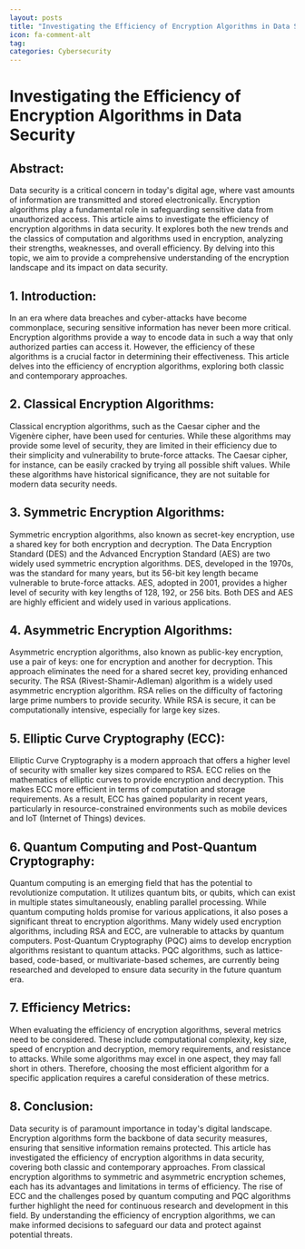```yaml
---
layout: posts
title: "Investigating the Efficiency of Encryption Algorithms in Data Security"
icon: fa-comment-alt
tag:      
categories: Cybersecurity
---
```



# Investigating the Efficiency of Encryption Algorithms in Data Security

## Abstract:
Data security is a critical concern in today's digital age, where vast amounts of information are transmitted and stored electronically. Encryption algorithms play a fundamental role in safeguarding sensitive data from unauthorized access. This article aims to investigate the efficiency of encryption algorithms in data security. It explores both the new trends and the classics of computation and algorithms used in encryption, analyzing their strengths, weaknesses, and overall efficiency. By delving into this topic, we aim to provide a comprehensive understanding of the encryption landscape and its impact on data security.

## 1. Introduction:
In an era where data breaches and cyber-attacks have become commonplace, securing sensitive information has never been more critical. Encryption algorithms provide a way to encode data in such a way that only authorized parties can access it. However, the efficiency of these algorithms is a crucial factor in determining their effectiveness. This article delves into the efficiency of encryption algorithms, exploring both classic and contemporary approaches.

## 2. Classical Encryption Algorithms:
Classical encryption algorithms, such as the Caesar cipher and the Vigenère cipher, have been used for centuries. While these algorithms may provide some level of security, they are limited in their efficiency due to their simplicity and vulnerability to brute-force attacks. The Caesar cipher, for instance, can be easily cracked by trying all possible shift values. While these algorithms have historical significance, they are not suitable for modern data security needs.

## 3. Symmetric Encryption Algorithms:
Symmetric encryption algorithms, also known as secret-key encryption, use a shared key for both encryption and decryption. The Data Encryption Standard (DES) and the Advanced Encryption Standard (AES) are two widely used symmetric encryption algorithms. DES, developed in the 1970s, was the standard for many years, but its 56-bit key length became vulnerable to brute-force attacks. AES, adopted in 2001, provides a higher level of security with key lengths of 128, 192, or 256 bits. Both DES and AES are highly efficient and widely used in various applications.

## 4. Asymmetric Encryption Algorithms:
Asymmetric encryption algorithms, also known as public-key encryption, use a pair of keys: one for encryption and another for decryption. This approach eliminates the need for a shared secret key, providing enhanced security. The RSA (Rivest-Shamir-Adleman) algorithm is a widely used asymmetric encryption algorithm. RSA relies on the difficulty of factoring large prime numbers to provide security. While RSA is secure, it can be computationally intensive, especially for large key sizes.

## 5. Elliptic Curve Cryptography (ECC):
Elliptic Curve Cryptography is a modern approach that offers a higher level of security with smaller key sizes compared to RSA. ECC relies on the mathematics of elliptic curves to provide encryption and decryption. This makes ECC more efficient in terms of computation and storage requirements. As a result, ECC has gained popularity in recent years, particularly in resource-constrained environments such as mobile devices and IoT (Internet of Things) devices.

## 6. Quantum Computing and Post-Quantum Cryptography:
Quantum computing is an emerging field that has the potential to revolutionize computation. It utilizes quantum bits, or qubits, which can exist in multiple states simultaneously, enabling parallel processing. While quantum computing holds promise for various applications, it also poses a significant threat to encryption algorithms. Many widely used encryption algorithms, including RSA and ECC, are vulnerable to attacks by quantum computers. Post-Quantum Cryptography (PQC) aims to develop encryption algorithms resistant to quantum attacks. PQC algorithms, such as lattice-based, code-based, or multivariate-based schemes, are currently being researched and developed to ensure data security in the future quantum era.

## 7. Efficiency Metrics:
When evaluating the efficiency of encryption algorithms, several metrics need to be considered. These include computational complexity, key size, speed of encryption and decryption, memory requirements, and resistance to attacks. While some algorithms may excel in one aspect, they may fall short in others. Therefore, choosing the most efficient algorithm for a specific application requires a careful consideration of these metrics.

## 8. Conclusion:
Data security is of paramount importance in today's digital landscape. Encryption algorithms form the backbone of data security measures, ensuring that sensitive information remains protected. This article has investigated the efficiency of encryption algorithms in data security, covering both classic and contemporary approaches. From classical encryption algorithms to symmetric and asymmetric encryption schemes, each has its advantages and limitations in terms of efficiency. The rise of ECC and the challenges posed by quantum computing and PQC algorithms further highlight the need for continuous research and development in this field. By understanding the efficiency of encryption algorithms, we can make informed decisions to safeguard our data and protect against potential threats.